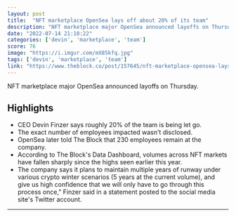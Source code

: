 ```yaml
---
layout: post
title:  "NFT marketplace OpenSea lays off about 20% of its team"
description: "NFT marketplace major OpenSea announced layoffs on Thursday."
date: "2022-07-14 21:10:22"
categories: ['devin', 'marketplace', 'team']
score: 76
image: "https://i.imgur.com/mX85kfq.jpg"
tags: ['devin', 'marketplace', 'team']
link: "https://www.theblock.co/post/157645/nft-marketplace-opensea-lays-off-about-20-of-its-team?utm_source=cryptopanic&amp;utm_medium=rss"
---
```


NFT marketplace major OpenSea announced layoffs on Thursday.

## Highlights

- CEO Devin Finzer says roughly 20% of the team is being let go.
- The exact number of employees impacted wasn't disclosed.
- OpenSea later told The Block that 230 employees remain at the company.
- According to The Block's Data Dashboard, volumes across NFT markets have fallen sharply since the highs seen earlier this year.
- The company says it plans to maintain multiple years of runway under various crypto winter scenarios (5 years at the current volume), and give us high confidence that we will only have to go through this process once," Finzer said in a statement posted to the social media site's Twitter account.

---
